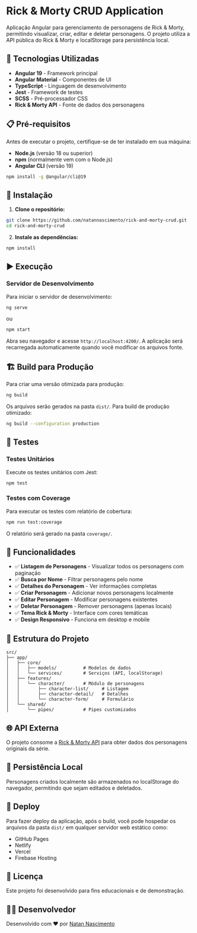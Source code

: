 # Rick & Morty CRUD Application

Aplicação Angular para gerenciamento de personagens de Rick & Morty, permitindo visualizar, criar, editar e deletar personagens. O projeto utiliza a API pública do Rick & Morty e localStorage para persistência local.

## 🚀 Tecnologias Utilizadas

- **Angular 19** - Framework principal
- **Angular Material** - Componentes de UI
- **TypeScript** - Linguagem de desenvolvimento
- **Jest** - Framework de testes
- **SCSS** - Pré-processador CSS
- **Rick & Morty API** - Fonte de dados dos personagens

## 📋 Pré-requisitos

Antes de executar o projeto, certifique-se de ter instalado em sua máquina:

- **Node.js** (versão 18 ou superior)
- **npm** (normalmente vem com o Node.js)
- **Angular CLI** (versão 19)

```bash
npm install -g @angular/cli@19
```

## 🔧 Instalação

1. **Clone o repositório:**
```bash
git clone https://github.com/natannascimento/rick-and-morty-crud.git
cd rick-and-morty-crud
```

2. **Instale as dependências:**
```bash
npm install
```

## ▶️ Execução

### Servidor de Desenvolvimento

Para iniciar o servidor de desenvolvimento:

```bash
ng serve
```

ou

```bash
npm start
```

Abra seu navegador e acesse `http://localhost:4200/`. A aplicação será recarregada automaticamente quando você modificar os arquivos fonte.

## 🏗️ Build para Produção

Para criar uma versão otimizada para produção:

```bash
ng build
```

Os arquivos serão gerados na pasta `dist/`. Para build de produção otimizado:

```bash
ng build --configuration production
```

## 🧪 Testes

### Testes Unitários

Execute os testes unitários com Jest:

```bash
npm test
```

### Testes com Coverage

Para executar os testes com relatório de cobertura:

```bash
npm run test:coverage
```

O relatório será gerado na pasta `coverage/`.

## 📱 Funcionalidades

- ✅ **Listagem de Personagens** - Visualizar todos os personagens com paginação
- ✅ **Busca por Nome** - Filtrar personagens pelo nome
- ✅ **Detalhes do Personagem** - Ver informações completas
- ✅ **Criar Personagem** - Adicionar novos personagens localmente
- ✅ **Editar Personagem** - Modificar personagens existentes
- ✅ **Deletar Personagem** - Remover personagens (apenas locais)
- ✅ **Tema Rick & Morty** - Interface com cores temáticas
- ✅ **Design Responsivo** - Funciona em desktop e mobile

## 🎨 Estrutura do Projeto

```
src/
├── app/
│   ├── core/
│   │   ├── models/          # Modelos de dados
│   │   └── services/        # Serviços (API, localStorage)
│   ├── features/
│   │   └── character/       # Módulo de personagens
│   │       ├── character-list/     # Listagem
│   │       ├── character-detail/   # Detalhes
│   │       └── character-form/     # Formulário
│   └── shared/
│       └── pipes/           # Pipes customizados
```

## 🌐 API Externa

O projeto consome a [Rick & Morty API](https://rickandmortyapi.com/) para obter dados dos personagens originais da série.

## 💾 Persistência Local

Personagens criados localmente são armazenados no localStorage do navegador, permitindo que sejam editados e deletados.

## 🚀 Deploy

Para fazer deploy da aplicação, após o build, você pode hospedar os arquivos da pasta `dist/` em qualquer servidor web estático como:

- GitHub Pages
- Netlify
- Vercel
- Firebase Hosting

## 📄 Licença

Este projeto foi desenvolvido para fins educacionais e de demonstração.

## 👨‍💻 Desenvolvedor

Desenvolvido com ❤️ por [Natan Nascimento](https://github.com/natannascimento)
